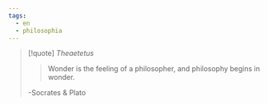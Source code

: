 ```yaml
---
tags:
  - en
  - philosophia
---
```


>[!quote] _Theaetetus_
>>Wonder is the feeling of a philosopher, and philosophy begins in wonder.
>
>\-Socrates & Plato